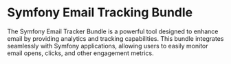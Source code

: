 # Symfony Email Tracking Bundle
The Symfony Email Tracker Bundle is a powerful tool designed to enhance email   by providing analytics and tracking capabilities. This bundle integrates seamlessly with Symfony applications, allowing users to easily monitor email opens, clicks, and other engagement metrics.
